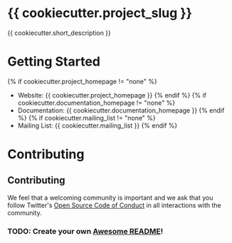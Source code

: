 # {{ cookiecutter.project_slug }}

{{ cookiecutter.short_description }}

# Getting Started

{% if cookiecutter.project_homepage != "none" %}
 * Website: {{ cookiecutter.project_homepage }}
{% endif %}
{% if cookiecutter.documentation_homepage != "none" %}
 * Documentation: {{ cookiecutter.documentation_homepage }}
{% endif %}
{% if cookiecutter.mailing_list != "none" %}
 * Mailing List: {{ cookiecutter.mailing_list }}
{% endif %}

# Contributing

## Contributing

We feel that a welcoming community is important and we ask that you follow Twitter's
[Open Source Code of Conduct](https://github.com/twitter/code-of-conduct/blob/master/code-of-conduct.md)
in all interactions with the community.

### TODO: Create your own [Awesome README](https://github.com/matiassingers/awesome-readme)!

